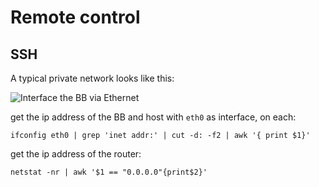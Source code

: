 # Remote control

## SSH

A typical private network looks like this:

![Interface the BB via Ethernet](diagrams/BB_remote_access.png)

get the ip address of the BB and host with `eth0` as interface, on each:

    ifconfig eth0 | grep 'inet addr:' | cut -d: -f2 | awk '{ print $1}'

get the ip address of the router:

    netstat -nr | awk '$1 == "0.0.0.0"{print$2}'
